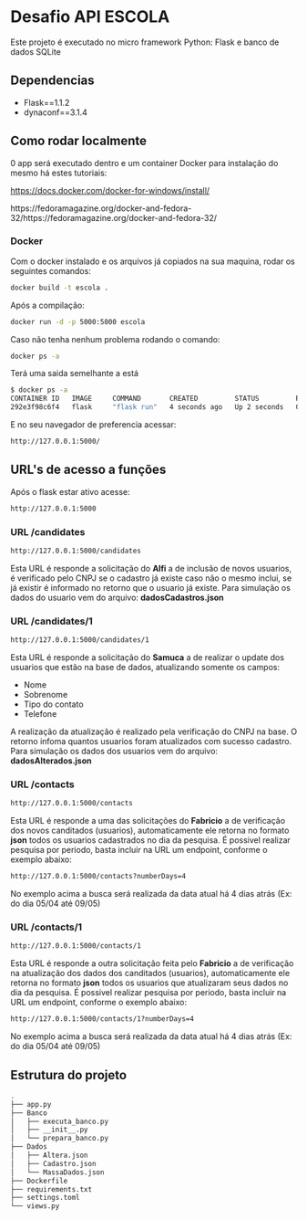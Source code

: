 # Desafio API ESCOLA

Este projeto é executado no micro framework Python: Flask e banco de dados SQLite

## Dependencias

- Flask==1.1.2
- dynaconf==3.1.4


## Como rodar localmente
0 app será executado dentro e um container Docker para instalação do mesmo há estes tutoriais:<p>
https://docs.docker.com/docker-for-windows/install/ </p>
<p>https://fedoramagazine.org/docker-and-fedora-32/https://fedoramagazine.org/docker-and-fedora-32/</p>

### Docker

Com o docker instalado e os arquivos já copiados na sua maquina, rodar os seguintes comandos:
```sh
docker build -t escola .
```
Após a compilação:
```sh
docker run -d -p 5000:5000 escola
```
Caso não tenha nenhum problema rodando o comando:
```sh
docker ps -a
```
Terá uma saida semelhante a está
```sh
$ docker ps -a
CONTAINER ID   IMAGE     COMMAND       CREATED         STATUS         PORTS                    NAMES
292e3f98c6f4   flask     "flask run"   4 seconds ago   Up 2 seconds   0.0.0.0:5000->5000/tcp   gifted_brahmagupta
```
E no seu navegador de preferencia acessar:
```sh
http://127.0.0.1:5000/
```

## URL's de acesso a funções
Após o flask estar ativo acesse:
```sh
http://127.0.0.1:5000
```
### URL /candidates
```sh
http://127.0.0.1:5000/candidates
```
Esta URL é responde a solicitação do **Alfi** a de inclusão de novos usuarios, é verificado pelo CNPJ se o cadastro já existe caso não o mesmo inclui, se já existir é informado no retorno que o usuario já existe. Para simulação os dados do usuario vem do arquivo: **dadosCadastros.json**

### URL /candidates/1
```sh
http://127.0.0.1:5000/candidates/1
```
Esta URL é responde a solicitação do **Samuca** a de realizar o update dos usuarios que estão na base de dados, atualizando somente os campos:
- Nome
- Sobrenome
- Tipo do contato
- Telefone

A realização da atualização é realizado pela verificação do CNPJ na base. O retorno infoma quantos usuarios foram atualizados com sucesso cadastro. 
Para simulação os dados dos usuarios vem do arquivo: **dadosAlterados.json**


### URL /contacts
```sh
http://127.0.0.1:5000/contacts
```
Esta URL é responde a uma das solicitações do **Fabricio** a de verificação dos novos canditados (usuarios), automaticamente ele retorna no formato **json** todos os usuarios cadastrados no dia da pesquisa.
É possivel realizar pesquisa por periodo, basta incluir na URL um endpoint, conforme o exemplo abaixo:

```sh
http://127.0.0.1:5000/contacts?numberDays=4
```
No exemplo acima a busca será realizada da data atual há 4 dias atrás (Ex: do dia 05/04 até 09/05)


### URL /contacts/1

```sh
http://127.0.0.1:5000/contacts/1
```
Esta URL é responde a outra solicitação feita pelo **Fabricio** a de verificação na atualização dos dados dos canditados (usuarios), automaticamente ele retorna no formato **json** todos os usuarios que atualizaram seus dados no dia da pesquisa.
É possivel realizar pesquisa por periodo, basta incluir na URL um endpoint, conforme o exemplo abaixo:

```sh
http://127.0.0.1:5000/contacts/1?numberDays=4
```
No exemplo acima a busca será realizada da data atual há 4 dias atrás (Ex: do dia 05/04 até 09/05)

## Estrutura do projeto
```sh
.
├── app.py
├── Banco
│   ├── executa_banco.py
│   ├── __init__.py
│   └── prepara_banco.py
├── Dados
│   ├── Altera.json
│   ├── Cadastro.json
│   └── MassaDados.json
├── Dockerfile
├── requirements.txt
├── settings.toml
└── views.py

```

